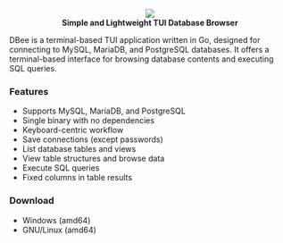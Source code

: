 <p align="center">
  <img src="https://github.com/murat-cileli/dbee/blob/main/dbee-logo.png" />
  <br>
  <strong>Simple and Lightweight TUI Database Browser</strong>
</p>

DBee is a terminal-based TUI application written in Go, designed for connecting to MySQL, MariaDB, and PostgreSQL databases. It offers a terminal-based interface for browsing database contents and executing SQL queries.

### Features
- Supports MySQL, MariaDB, and PostgreSQL
- Single binary with no dependencies
- Keyboard-centric workflow
- Save connections (except passwords)
- List database tables and views
- View table structures and browse data
- Execute SQL queries
- Fixed columns in table results

### Download
- Windows (amd64)
- GNU/Linux (amd64)
